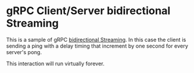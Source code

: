# gRPC Client/Server bidirectional Streaming

This is a sample of gRPC [bidirectional Streaming](https://grpc.io/docs/guides/concepts/). In this case the client is sending a ping with a delay timing that increment by one second for every server's pong.

This interaction will run virtually forever.